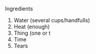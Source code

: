 Ingredients

1. Water (several cups/handfulls)
2. Heat (enough)
3. Thing (one or t
4. Time
5. Tears
